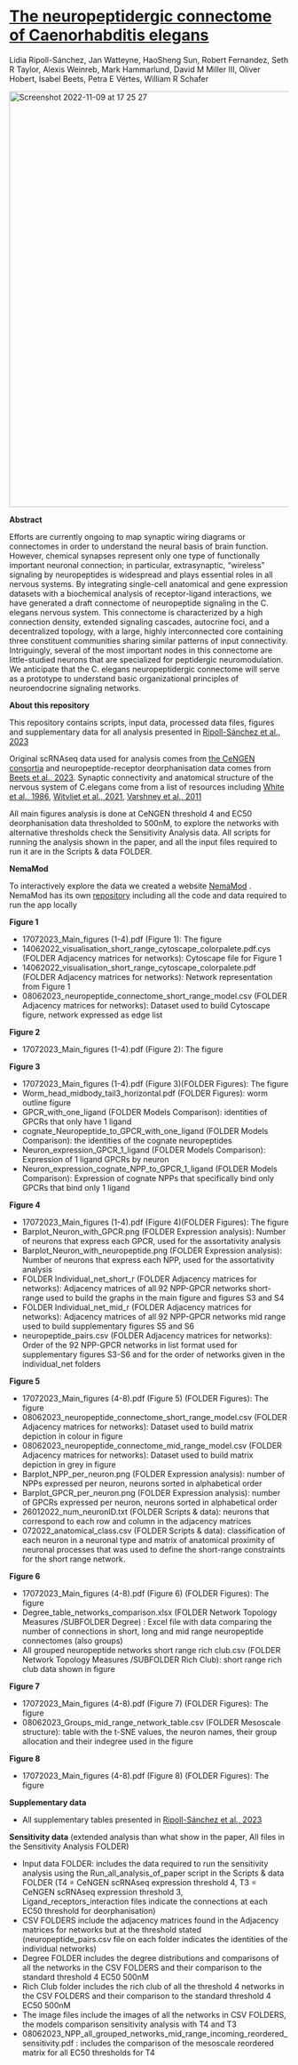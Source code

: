 # [The neuropeptidergic connectome of Caenorhabditis elegans](https://www.cell.com/action/showPdf?pii=S0896-6273%2823%2900756-0)
Lidia Ripoll-Sánchez, Jan Watteyne,  HaoSheng Sun, Robert Fernandez,  Seth R Taylor, Alexis Weinreb, Mark Hammarlund, David M Miller III,  Oliver Hobert,  Isabel Beets, Petra E Vértes,  William R Schafer

<img width="748" alt="Screenshot 2022-11-09 at 17 25 27" src="https://user-images.githubusercontent.com/86192587/200898826-29f869e6-137e-45d5-a99d-5e8a5f7edeec.png">

**Abstract**

Efforts are currently ongoing to map synaptic wiring diagrams or connectomes in order to understand the neural basis of brain function. However, chemical synapses represent only one type of functionally important neuronal connection; in particular, extrasynaptic, “wireless” signaling by neuropeptides is widespread and plays essential roles in all nervous systems. By integrating single-cell anatomical and gene expression datasets with a biochemical analysis of receptor-ligand interactions, we have generated a draft connectome of neuropeptide signaling in the C. elegans nervous system. This connectome is characterized by a high connection density, extended signaling cascades, autocrine foci, and a decentralized topology, with a large, highly interconnected core containing three constituent communities sharing similar patterns of input connectivity. Intriguingly, several of the most important nodes in this connectome are little-studied neurons that are specialized for peptidergic neuromodulation. We anticipate that the C. elegans neuropeptidergic connectome will serve as a prototype to understand basic organizational principles of neuroendocrine signaling networks.

**About this repository**

This repository contains scripts, input data, processed data files, figures and supplementary data for all analysis presented in [Ripoll-Sánchez et al., 2023](https://www.cell.com/action/showPdf?pii=S0896-6273%2823%2900756-0)

Original scRNAseq data used for analysis comes from [the CeNGEN consortia](https://www.sciencedirect.com/science/article/pii/S0092867421007583?via%3Dihub#fig3) and neuropeptide-receptor deorphanisation data comes from [Beets et al., 2023](https://www.cell.com/cell-reports/pdf/S2211-1247(23)01069-0.pdf). Synaptic connectivity and anatomical structure of the nervous system of C.elegans come from a list of resources including [White et al., 1986](https://doi.org/10.1098/rstb.1986.0056), [Witvliet et al., 2021](https://www.ncbi.nlm.nih.gov/pmc/articles/PMC8756380/pdf/nihms-1766209.pdf), [Varshney et al., 2011](https://journals.plos.org/ploscompbiol/article?id=10.1371/journal.pcbi.1001066)

All main figures analysis is done at CeNGEN threshold 4 and EC50 deorphanisation data thresholded to 500nM, to explore the networks with alternative thresholds check the Sensitivity Analysis data. 
All scripts for running the analysis shown in the paper, and all the input files required to run it are in the Scripts & data FOLDER.

**NemaMod**

To interactively explore the data we created a website [NemaMod](https://www.nemamod.org) . NemaMod has its own [repository](https://github.com/LidiaRipollSanchez/NemaMod.git) including all the code and data required to run the app locally 

**Figure 1**

* 17072023_Main_figures (1-4).pdf (Figure 1): The figure
* 14062022_visualisation_short_range_cytoscape_colorpalete.pdf.cys (FOLDER Adjacency matrices for networks): Cytoscape file for Figure 1
* 14062022_visualisation_short_range_cytoscape_colorpalete.pdf (FOLDER Adjacency matrices for networks): Network representation from Figure 1
* 08062023_neuropeptide_connectome_short_range_model.csv (FOLDER Adjacency matrices for networks): Dataset used to build Cytoscape figure, network expressed as edge list

**Figure 2**

* 17072023_Main_figures (1-4).pdf (Figure 2): The figure

**Figure 3**

* 17072023_Main_figures (1-4).pdf (Figure 3)(FOLDER Figures): The figure
* Worm_head_midbody_tail3_horizontal.pdf (FOLDER Figures): worm outline figure
* GPCR_with_one_ligand (FOLDER Models Comparison): identities of GPCRs that only have 1 ligand
* cognate_Neuropeptide_to_GPCR_with_one_ligand (FOLDER Models Comparison): the identities of the cognate neuropeptides
* Neuron_expression_GPCR_1_ligand (FOLDER Models Comparison): Expression of 1 ligand GPCRs by neuron
* Neuron_expression_cognate_NPP_to_GPCR_1_ligand (FOLDER Models Comparison): Expression of cognate NPPs that specifically bind only GPCRs that bind only 1 ligand

**Figure 4**

* 17072023_Main_figures (1-4).pdf (Figure 4)(FOLDER Figures): The figure
* Barplot_Neuron_with_GPCR.png (FOLDER Expression analysis): Number of neurons that express each GPCR, used for the assortativity analysis
* Barplot_Neuron_with_neuropeptide.png (FOLDER Expression analysis): Number of neurons that express each NPP, used for the assortativity analysis
* FOLDER Individual_net_short_r (FOLDER Adjacency matrices for networks): Adjacency matrices of all 92 NPP-GPCR networks short-range used to build the graphs in the main figure and figures S3 and S4
* FOLDER Individual_net_mid_r (FOLDER Adjacency matrices for networks): Adjacency matrices of all 92 NPP-GPCR networks mid range used to build supplementary figures S5 and S6
* neuropeptide_pairs.csv (FOLDER Adjacency matrices for networks): Order of the 92 NPP-GPCR networks in list format used for supplementary figures S3-S6 and for the order of networks given in the individual_net folders

**Figure 5**

* 17072023_Main_figures (4-8).pdf (Figure 5) (FOLDER Figures): The figure
* 08062023_neuropeptide_connectome_short_range_model.csv (FOLDER Adjacency matrices for networks): Dataset used to build matrix depiction in colour in figure 
* 08062023_neuropeptide_connectome_mid_range_model.csv (FOLDER Adjacency matrices for networks): Dataset used to build matrix depiction in grey in figure 
* Barplot_NPP_per_neuron.png (FOLDER Expression analysis): number of NPPs expressed per neuron, neurons sorted in alphabetical order
* Barplot_GPCR_per_neuron.png (FOLDER Expression analysis): number of GPCRs expressed per neuron, neurons sorted in alphabetical order
* 26012022_num_neuronID.txt (FOLDER Scripts & data): neurons that correspond to each row and column in the adjacency matrices
* 072022_anatomical_class.csv (FOLDER Scripts & data): classification of each neuron in a neuronal type and matrix of anatomical proximity of neuronal processes that was used to define the short-range constraints for the short range network. 

**Figure 6**

* 17072023_Main_figures (4-8).pdf (Figure 6) (FOLDER Figures): The figure
* Degree_table_networks_comparison.xlsx (FOLDER Network Topology Measures /SUBFOLDER Degree) : Excel file with data comparing the number of connections in short, long and mid range neuropeptide connectomes (also groups)
* All grouped neuropeptide networks short range rich club.csv (FOLDER Network Topology Measures /SUBFOLDER Rich Club): short range rich club data shown in figure

**Figure 7**

* 17072023_Main_figures (4-8).pdf (Figure 7) (FOLDER Figures): The figure
* 08062023_Groups_mid_range_network_table.csv (FOLDER Mesoscale structure): table with the t-SNE values, the neuron names, their group allocation and their indegree used in the figure

**Figure 8**

* 17072023_Main_figures (4-8).pdf (Figure 8) (FOLDER Figures): The figure

**Supplementary data**

* All supplementary tables presented in [Ripoll-Sánchez et al., 2023](https://www.cell.com/action/showPdf?pii=S0896-6273%2823%2900756-0)

**Sensitivity data**
(extended analysis than what show in the paper, All files in the Sensitivity Analysis FOLDER)

* Input data FOLDER: includes the data required to run the sensitivity analysis using the Run_all_analysis_of_paper script in the Scripts & data FOLDER (T4 = CeNGEN scRNAseq expression threshold 4, T3 = CeNGEN scRNAseq expression threshold 3, Ligand_receptors_interaction files indicate the connections at each EC50 threshold for deorphanisation)
* CSV FOLDERS include the adjacency matrices found in the Adjacency matrices for networks but at the threshold stated (neuropeptide_pairs.csv file on each folder indicates the identities of the individual networks)
* Degree FOLDER includes the degree distributions and comparisons of all the networks in the CSV FOLDERS and their comparison to the standard threshold 4 EC50 500nM
* Rich Club folder includes the rich club of all the threshold 4 networks in the CSV FOLDERS and their comparison to the standard threshold 4 EC50 500nM
* The image files include the images of all the networks in CSV FOLDERS, the models comparison sensitivity analysis with T4 and T3
* 08062023_NPP_all_grouped_networks_mid_range_incoming_reordered_sensitivity.pdf : includes the comparison of the mesoscale reordered matrix for all EC50 thresholds for T4
